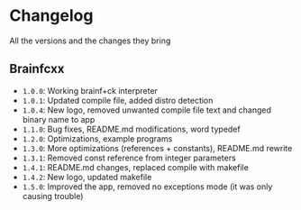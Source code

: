 # Changelog
All the versions and the changes they bring

## Brainfcxx
- `1.0.0`: Working brainf+ck interpreter
- `1.0.1`: Updated compile file, added distro detection
- `1.0.4`: New logo, removed unwanted compile file text and changed binary name to app
- `1.1.0`: Bug fixes, README.md modifications, word typedef
- `1.2.0`: Optimizations, example programs
- `1.3.0`: More optimizations (references + constants), README.md rewrite
- `1.3.1`: Removed const reference from integer parameters
- `1.4.1`: README.md changes, replaced compile with makefile
- `1.4.2`: New logo, updated makefile
- `1.5.0`: Improved the app, removed no exceptions mode (it was only causing trouble)
